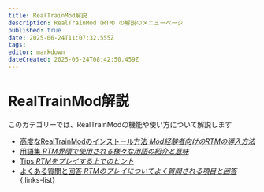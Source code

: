 ```yaml
---
title: RealTrainMod解説
description: RealTrainMod（RTM）の解説のメニューページ
published: true
date: 2025-06-24T11:07:32.555Z
tags: 
editor: markdown
dateCreated: 2025-06-24T08:42:50.459Z
---
```


# RealTrainMod解説
このカテゴリーでは、RealTrainModの機能や使い方について解説します

- [高度なRealTrainModのインストール方法 *Mod経験者向けのRTMの導入方法*](/ja/usage/installing-advanced)
- [用語集 *RTM界隈で使用される様々な用語の紹介と意味*](/ja/usage/glossary)
- [Tips *RTMをプレイする上でのヒント*](/ja/usage/tips)
- [よくある質問と回答 *RTMのプレイについてよく質問される項目と回答*](/ja/usage/faq)
{.links-list}